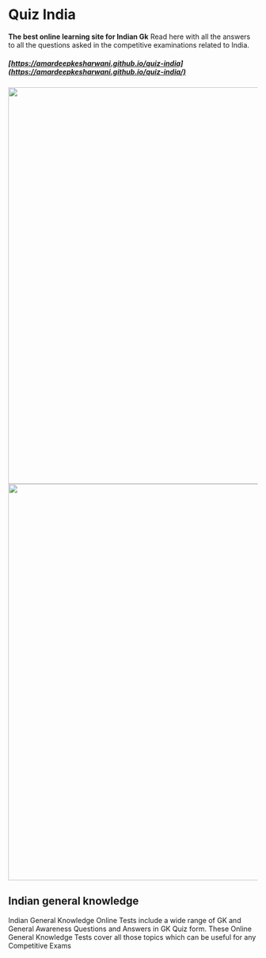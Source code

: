 # Quiz India

**The best online learning site for Indian Gk**
Read here with all the answers to all the questions asked in the competitive examinations related to India. 

##### [https://amardeepkesharwani.github.io/quiz-india](https://amardeepkesharwani.github.io/quiz-india/)

<img src="https://github.com/AmardeepKesharwani/v2vkart-next-js/blob/main/public/screenshot/home.jpg" alt="" width="800"/>
<img src="https://github.com/AmardeepKesharwani/v2vkart-next-js/blob/main/public/screenshot/products.jpg" alt="" width="800"/>


## Indian general knowledge
Indian General Knowledge Online Tests include a wide range of GK and General Awareness Questions and Answers in GK Quiz form. These Online General Knowledge Tests cover all those topics which can be useful for any Competitive Exams
